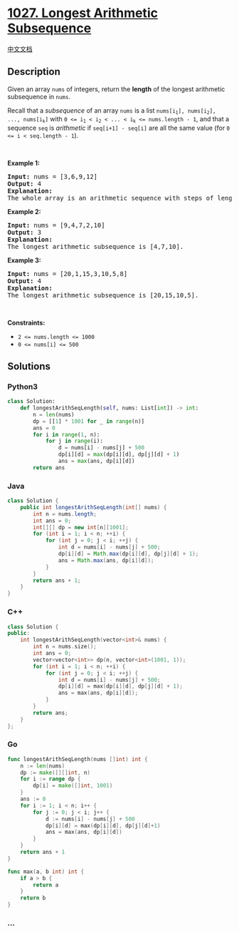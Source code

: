 # [1027. Longest Arithmetic Subsequence](https://leetcode.com/problems/longest-arithmetic-subsequence)

[中文文档](/solution/1000-1099/1027.Longest%20Arithmetic%20Subsequence/README.md)

## Description

<p>Given an array <code>nums</code> of integers, return the <strong>length</strong> of the longest arithmetic subsequence in <code>nums</code>.</p>

<p>Recall that a <em>subsequence</em> of an array <code>nums</code> is a list <code>nums[i<sub>1</sub>], nums[i<sub>2</sub>], ..., nums[i<sub>k</sub>]</code> with <code>0 &lt;= i<sub>1</sub> &lt; i<sub>2</sub> &lt; ... &lt; i<sub>k</sub> &lt;= nums.length - 1</code>, and that a sequence <code>seq</code> is <em>arithmetic</em> if <code>seq[i+1] - seq[i]</code> are all the same value (for <code>0 &lt;= i &lt; seq.length - 1</code>).</p>

<p>&nbsp;</p>
<p><strong class="example">Example 1:</strong></p>

<pre>
<strong>Input:</strong> nums = [3,6,9,12]
<strong>Output:</strong> 4
<strong>Explanation: </strong>
The whole array is an arithmetic sequence with steps of length = 3.
</pre>

<p><strong class="example">Example 2:</strong></p>

<pre>
<strong>Input:</strong> nums = [9,4,7,2,10]
<strong>Output:</strong> 3
<strong>Explanation: </strong>
The longest arithmetic subsequence is [4,7,10].
</pre>

<p><strong class="example">Example 3:</strong></p>

<pre>
<strong>Input:</strong> nums = [20,1,15,3,10,5,8]
<strong>Output:</strong> 4
<strong>Explanation: </strong>
The longest arithmetic subsequence is [20,15,10,5].
</pre>

<p>&nbsp;</p>
<p><strong>Constraints:</strong></p>

<ul>
	<li><code>2 &lt;= nums.length &lt;= 1000</code></li>
	<li><code>0 &lt;= nums[i] &lt;= 500</code></li>
</ul>

## Solutions

<!-- tabs:start -->

### **Python3**

```python
class Solution:
    def longestArithSeqLength(self, nums: List[int]) -> int:
        n = len(nums)
        dp = [[1] * 1001 for _ in range(n)]
        ans = 0
        for i in range(1, n):
            for j in range(i):
                d = nums[i] - nums[j] + 500
                dp[i][d] = max(dp[i][d], dp[j][d] + 1)
                ans = max(ans, dp[i][d])
        return ans
```

### **Java**

```java
class Solution {
    public int longestArithSeqLength(int[] nums) {
        int n = nums.length;
        int ans = 0;
        int[][] dp = new int[n][1001];
        for (int i = 1; i < n; ++i) {
            for (int j = 0; j < i; ++j) {
                int d = nums[i] - nums[j] + 500;
                dp[i][d] = Math.max(dp[i][d], dp[j][d] + 1);
                ans = Math.max(ans, dp[i][d]);
            }
        }
        return ans + 1;
    }
}
```

### **C++**

```cpp
class Solution {
public:
    int longestArithSeqLength(vector<int>& nums) {
        int n = nums.size();
        int ans = 0;
        vector<vector<int>> dp(n, vector<int>(1001, 1));
        for (int i = 1; i < n; ++i) {
            for (int j = 0; j < i; ++j) {
                int d = nums[i] - nums[j] + 500;
                dp[i][d] = max(dp[i][d], dp[j][d] + 1);
                ans = max(ans, dp[i][d]);
            }
        }
        return ans;
    }
};
```

### **Go**

```go
func longestArithSeqLength(nums []int) int {
	n := len(nums)
	dp := make([][]int, n)
	for i := range dp {
		dp[i] = make([]int, 1001)
	}
	ans := 0
	for i := 1; i < n; i++ {
		for j := 0; j < i; j++ {
			d := nums[i] - nums[j] + 500
			dp[i][d] = max(dp[i][d], dp[j][d]+1)
			ans = max(ans, dp[i][d])
		}
	}
	return ans + 1
}

func max(a, b int) int {
	if a > b {
		return a
	}
	return b
}
```

### **...**

```

```

<!-- tabs:end -->
